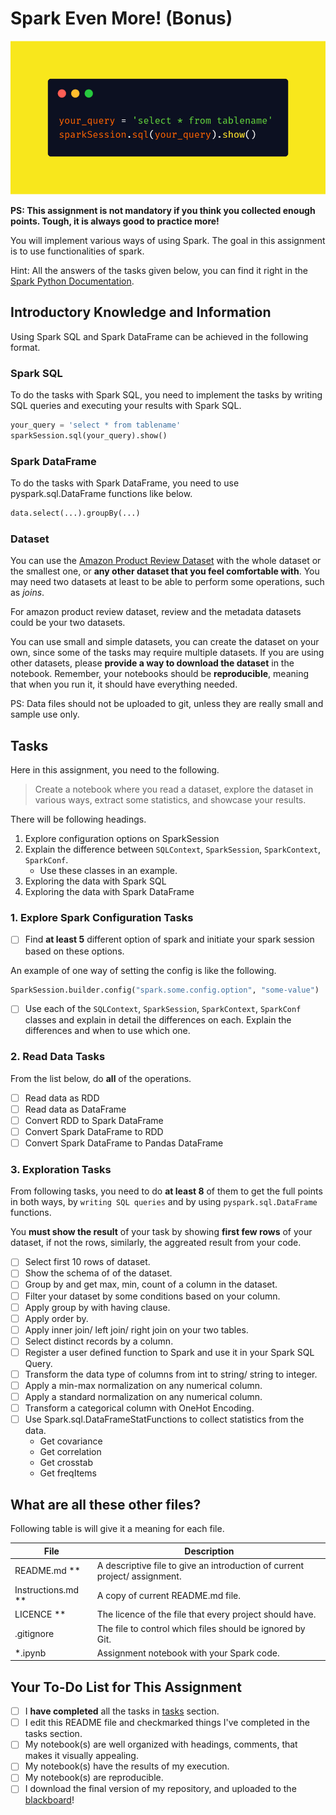 # Spark Even More! (Bonus)

![Spark API](assets/carbon.png)

**PS: This assignment is not mandatory if you think you collected enough points. Tough, it is always good to practice more!**

You will implement various ways of using Spark. The goal in this assignment is to use functionalities of spark.

Hint: All the answers of the tasks given below, you can find it right in the [Spark Python Documentation](https://spark.apache.org/docs/latest/api/python/index.html).

## Introductory Knowledge and Information

Using Spark SQL and Spark DataFrame can be achieved in the following format.

### Spark SQL

To do the tasks with Spark SQL, you need to implement the tasks by writing SQL queries and executing your results with Spark SQL.

``` py
your_query = 'select * from tablename'
sparkSession.sql(your_query).show()
```

### Spark DataFrame

To do the tasks with Spark DataFrame, you need to use pyspark.sql.DataFrame functions like below.

``` py
data.select(...).groupBy(...)
```

### Dataset

You can use the [Amazon Product Review Dataset](https://nijianmo.github.io/amazon/index.html) with the whole dataset or the smallest one, or **any other dataset that you feel comfortable with**. You may need two datasets at least to be able to perform some operations, such as *joins*.

For amazon product review dataset, review and the metadata datasets could be your two datasets. 

You can use small and simple datasets, you can create the dataset on your own, since some of the tasks may require multiple datasets. If you are using other datasets, please **provide a way to download the dataset** in the notebook. Remember, your notebooks should be **reproducible**, meaning that when you run it, it should have everything needed.

PS: Data files should not be uploaded to git, unless they are really small and sample use only.

## Tasks

Here in this assignment, you need to the following.

> Create a notebook where you read a dataset, explore the dataset in various ways, extract some statistics, and showcase your results.

There will be following headings.

1. Explore configuration options on SparkSession 
2. Explain the difference between `SQLContext`, `SparkSession`, `SparkContext`, `SparkConf`.
    - Use these classes in an example.
2. Exploring the data with Spark SQL
3. Exploring the data with Spark DataFrame

### 1. Explore Spark Configuration Tasks

- [ ] Find **at least 5** different option of spark and initiate your spark session based on these options.

An example of one way of setting the config is like the following.

``` py
SparkSession.builder.config("spark.some.config.option", "some-value")
```

- [ ] Use each of the `SQLContext`, `SparkSession`, `SparkContext`, `SparkConf` classes and explain in detail the differences on each. Explain the differences and when to use which one.

### 2. Read Data Tasks

From the list below, do **all** of the operations.

- [ ] Read data as RDD
- [ ] Read data as DataFrame
- [ ] Convert RDD to Spark DataFrame
- [ ] Convert Spark DataFrame to RDD
- [ ] Convert Spark DataFrame to Pandas DataFrame

### 3. Exploration Tasks

From following tasks, you need to do **at least 8** of them to get the full points in both ways, by `writing SQL queries` and by using `pyspark.sql.DataFrame` functions. 

You **must show the result**  of your task by showing **first few rows** of your dataset, if not the rows, similarly, the aggreated result from your code.

- [ ] Select first 10 rows of dataset.
- [ ] Show the schema of of the dataset.
- [ ] Group by and get max, min, count of a column in the dataset.
- [ ] Filter your dataset by some conditions based on your column.
- [ ] Apply group by with having clause.
- [ ] Apply order by.
- [ ] Apply inner join/ left join/ right join on your two tables.
- [ ] Select distinct records by a column.
- [ ] Register a user defined function to Spark and use it in your Spark SQL Query.
- [ ] Transform the data type of columns from int to string/ string to integer.
- [ ] Apply a min-max normalization on any numerical column.
- [ ] Apply a standard normalization on any numerical column.
- [ ] Transform a categorical column with OneHot Encoding.
- [ ] Use Spark.sql.DataFrameStatFunctions to collect statistics from the data. 
    - Get covariance
    - Get correlation
    - Get crosstab
    - Get freqItems

## What are all these other files?

Following table is will give it a meaning for each file.

File                | Description 
-------             | ----------- 
README.md **        | A descriptive file to give an introduction of current project/ assignment. 
Instructions.md **  | A copy of current README.md file. 
LICENCE **          | The licence of the file that every project should have.
.gitignore          | The file to control which files should be ignored by Git.
*.ipynb             | Assignment notebook with your Spark code. 


## Your To-Do List for This Assignment

- [ ] I **have completed** all the tasks in [tasks](#tasks) section.
- [ ] I edit this README file and checkmarked things I've completed in the tasks section.
- [ ] My notebook(s) are well organized with headings, comments, that makes it visually appealing.
- [ ] My notebook(s) have the results of my execution.
- [ ] My notebook(s) are reproducible.
- [ ] I download the final version of my repository, and uploaded to the [blackboard](https://saintpeters.blackboard.com/)!